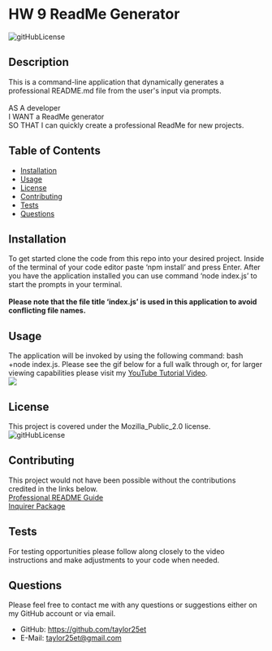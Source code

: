 # HW 9 ReadMe Generator 
![gitHubLicense](https://img.shields.io/badge/License-Mozilla_Public_2.0-green.svg)


## Description
This is a command-line application that dynamically generates a professional README.md file from the user's input via prompts. <br> <br>AS A developer <br>I WANT a ReadMe generator <br>SO THAT I can quickly create a professional ReadMe for new projects.

## Table of Contents

- [Installation](#installation)
- [Usage](#usage)
- [License](#license)
- [Contributing](#contributing)
- [Tests](#tests)
- [Questions](#questions)

## Installation 
To get started clone the code from this repo into your desired project. Inside of the terminal of your code editor paste ‘npm install’ and press Enter. After you have the application installed you can use command ‘node index.js’ to start the prompts in your terminal. <br> <br>**Please note that the file title ‘index.js’ is used in this application to avoid conflicting file names.**
## Usage
The application will be invoked by using the following command: bash +node index.js. Please see the gif below for a full walk through or, for larger viewing capabilities please visit my [YouTube Tutorial Video]( https://youtu.be/R9ZsEAWB0ns). <br> ![](./media/HW9video.gif)
## License
This project is covered under the Mozilla_Public_2.0 license. <br>
![gitHubLicense](https://img.shields.io/badge/License-Mozilla_Public_2.0-green.svg)
## Contributing
This project would not have been possible without the contributions credited in the links below. <br>[Professional README Guide](https://coding-boot-camp.github.io/full-stack/github/professional-readme-guide) <br>  [Inquirer Package](https://www.npmjs.com/package/inquirer)
## Tests
For testing opportunities please follow along closely to the video instructions and make adjustments to your code when needed.
## Questions
Please feel free to contact me with any questions or suggestions either on my GitHub account or via email.
* GitHub: https://github.com/taylor25et
* E-Mail: taylor25et@gmail.com


